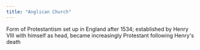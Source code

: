```yaml
---
title: "Anglican Church"
---
```

Form of Protestantism set up in England after 1534; established by Henry VIII with himself as head, became increasingly Protestant following Henry's death

